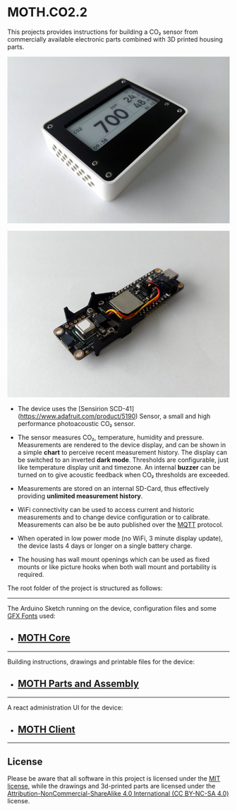 # MOTH.CO2.2

This projects provides instructions for building a CO₂ sensor from commercially available electronic parts combined with 3D printed housing parts.

![CO₂-Sensor fully assembled](/images/sensor01_800.jpg?raw=true)

![CO₂-Sensor electronics](/images/sensor02_800.jpg?raw=true)

- The device uses the [Sensirion SCD-41] (https://www.adafruit.com/product/5190) Sensor, a small and high performance photoacoustic CO₂ sensor.

- The sensor measures CO₂, temperature, humidity and pressure. Measurements are rendered to the device display, and can be shown in a simple <b>chart</b> to perceive recent measurement history. The display can be switched to an inverted <b>dark mode</b>. Thresholds are configurable, just like temperature display unit and timezone. An internal <b>buzzer</b> can be turned on to give acoustic feedback when CO₂ thresholds are exceeded.

- Measurements are stored on an internal SD-Card, thus effectively providing <b>unlimited measurement history</b>.

- WiFi connectivity can be used to access current and historic measurements and to change device configuration or to calibrate. Measurements can also be be auto published over the [MQTT](https://de.wikipedia.org/wiki/MQTT) protocol.

- When operated in low power mode (no WiFi, 3 minute display update), the device lasts 4 days or longer on a single battery charge.

- The housing has wall mount openings which can be used as fixed mounts or like picture hooks when both wall mount and portability is required.

The root folder of the project is structured as follows:

---

The Arduino Sketch running on the device, configuration files and some [GFX Fonts](https://learn.adafruit.com/adafruit-gfx-graphics-library/using-fonts) used:

- ## [MOTH Core](moth_core/README.md)

---

Building instructions, drawings and printable files for the device:


- ## [MOTH Parts and Assembly](moth_parts/README.md)

---

A react administration UI for the device:


- ## [MOTH Client](moth_client/README.md)

---

## License

Please be aware that all software in this project is licensed under the [MIT license](license.txt), while the drawings and 3d-printed parts are licensed under the [Attribution-NonCommercial-ShareAlike 4.0 International (CC BY-NC-SA 4.0)](https://creativecommons.org/licenses/by-nc-sa/4.0/) license.